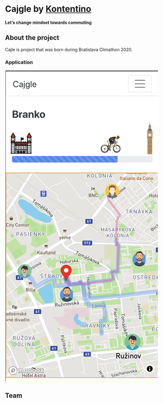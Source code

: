 # Cajgle by [Kontentino](https://www.kontentino.com/)

**Let’s change mindset towards commuting​**

## About the project
Cajle is project that was born during Bratislava Climathon 2020.
 
### Application
<p align="center">
  <img src="https://github.com/massoprod/cajgle/blob/master/src/images/final.jpg?raw=true">
</p>

## Team
